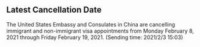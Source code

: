 ## Latest Cancellation Date

The United States Embassy and Consulates in China are cancelling immigrant and non-immigrant visa appointments from Monday February 8, 2021 through Friday February 19, 2021. (Sending time: 2021/2/3 15:03)
